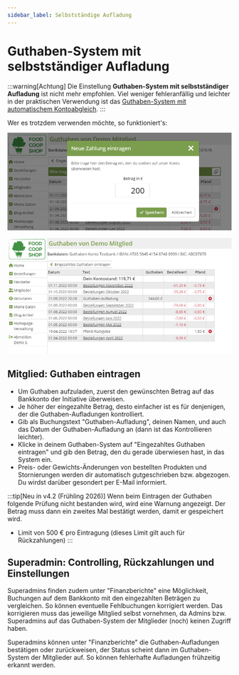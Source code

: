 ```yaml
---
sidebar_label: Selbstständige Aufladung
---
```


# Guthaben-System mit selbstständiger Aufladung

:::warning[Achtung]
Die Einstellung **Guthaben-System mit selbstständiger Aufladung** ist nicht mehr empfohlen. Viel weniger fehleranfällig und leichter in der praktischen Verwendung ist das [Guthaben-System mit automatischem Kontoabgleich](/guthaben/automatischer-kontoabgleich).
:::

Wer es trotzdem verwenden möchte, so funktioniert's:

![](/assets/img/de/guthaben/guthaben-system-1.png)

![](/assets/img/de/guthaben/guthaben-system-2.jpg)

## Mitglied: Guthaben eintragen
* Um Guthaben aufzuladen, zuerst den gewünschten Betrag auf das Bankkonto der Initiative überweisen.
* Je höher der eingezahlte Betrag, desto einfacher ist es für denjenigen, der die Guthaben-Aufladungen kontrolliert.
* Gib als Buchungstext "Guthaben-Aufladung", deinen Namen, und auch das Datum der Guthaben-Aufladung an (dann ist das Kontrollieren leichter).
* Klicke in deinem Guthaben-System auf "Eingezahltes Guthaben eintragen" und gib den Betrag, den du gerade überwiesen hast, in das System ein.
* Preis- oder Gewichts-Änderungen von bestellten Produkten und Stornierungen werden dir automatisch gutgeschrieben bzw. abgezogen. Du wirdst darüber gesondert per E-Mail informiert.

:::tip[Neu in v4.2 (Frühling 2026)]
Wenn beim Eintragen der Guthaben folgende Prüfung nicht bestanden wird, wird eine Warnung angezeigt. Der Betrag muss dann ein zweites Mal bestätigt werden, damit er gespeichert wird.
* Limit von 500 € pro Eintragung (dieses Limit gilt auch für Rückzahlungen)
:::

## Superadmin: Controlling, Rückzahlungen und Einstellungen
Superadmins finden zudem unter "Finanzberichte" eine Möglichkeit, Buchungen auf dem Bankkonto mit den eingezahlten Beträgen zu vergleichen. So können eventuelle Fehlbuchungen korrigiert werden. Das korrigieren muss das jeweilige Mitglied selbst vornehmen, da Admins bzw. Superadmins auf das Guthaben-System der Mitglieder (noch) keinen Zugriff haben.

Superadmins können unter "Finanzberichte" die Guthaben-Aufladungen bestätigen oder zurückweisen, der Status scheint dann im Guthaben-System der Mitglieder auf. So können fehlerhafte Aufladungen frühzeitig erkannt werden.

